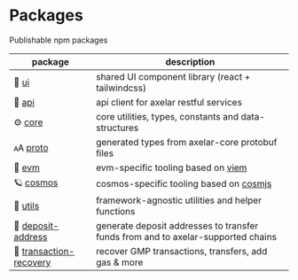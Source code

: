 # Packages

Publishable npm packages

| package                                                   | description                                                                      |
| --------------------------------------------------------- | -------------------------------------------------------------------------------- |
| 🎨 [ui](/packages/ui)                                     | shared UI component library (react + tailwindcss)                                |
| 📡 [api](/packages/api)                                   | api client for axelar restful services                                           |
| ⚙️ [core](/packages/core)                                 | core utilities, types, constants and data-structures                             |
| 🗚 [proto](/packages/proto)                                | generated types from axelar-core protobuf files                                  |
| 🔷 [evm](/packages//evm)                                  | evm-specific tooling based on [viem](https://github.com/wagmi-dev/viem)          |
| 🪐 [cosmos](/packages/cosmos)                             | cosmos-specific tooling based on [cosmjs](https://github.com/cosmos/cosmjs)      |
| 🔧 [utils](/packages/utils)                               | framework-agnostic utilities and helper functions                                |
| 🏦 [deposit-address](/packages/deposit-address)           | generate deposit addresses to transfer funds from and to axelar-supported chains |
| 🛟 [transaction-recovery](/packages/transaction-recovery) | recover GMP transactions, transfers, add gas & more                              |
